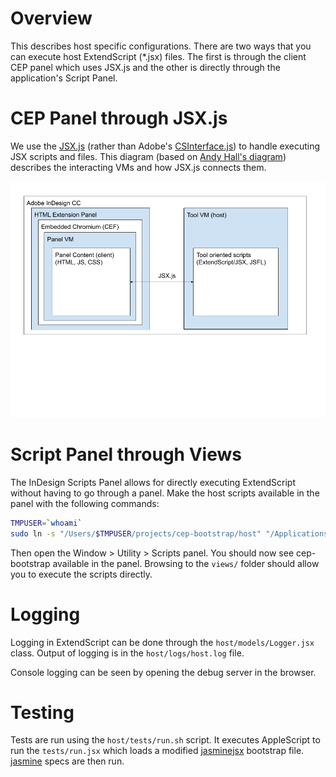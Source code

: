 # Overview

This describes host specific configurations. There are two ways that you can execute host ExtendScript (*.jsx) files. The first is through the client CEP panel which uses JSX.js and the other is directly through the application's Script Panel.

# CEP Panel through JSX.js

We use the [JSX.js](https://creative-scripts.com/jsx-js/) (rather than Adobe's [CSInterface.js](https://github.com/Adobe-CEP/CEP-Resources/blob/master/CEP_9.x/CSInterface.js)) to handle executing JSX scripts and files. This diagram (based on [Andy Hall's diagram](http://aphall.com/2014/08/cep-5-tool-integration-en/)) describes the interacting VMs and how JSX.js connects them.

![](../images/AdobeCEP+ExtendScript.png)

# Script Panel through Views

The InDesign Scripts Panel allows for directly executing ExtendScript without having to go through a panel. Make the host scripts available in the panel with the following commands:

```sh
TMPUSER=`whoami`
sudo ln -s "/Users/$TMPUSER/projects/cep-bootstrap/host" "/Applications/Adobe InDesign CC 2019/Scripts/Scripts Panel/cep-bootstrap"
```

Then open the Window > Utility > Scripts panel. You should now see cep-bootstrap available in the panel. Browsing to the `views/` folder should allow you to execute the scripts directly.

# Logging

Logging in ExtendScript can be done through the `host/models/Logger.jsx` class. Output of logging is in the `host/logs/host.log` file.

Console logging can be seen by opening the debug server in the browser.

# Testing

Tests are run using the `host/tests/run.sh` script. It executes AppleScript to run the `tests/run.jsx` which loads a modified [jasminejsx](https://github.com/tmaslen/jasminejsx) bootstrap file. [jasmine](https://jasmine.github.io) specs are then run.

<!--
TODO: Running tests using jasminejsx through the [VSCode's ExendScript Debugger](https://marketplace.visualstudio.com/items?itemName=Adobe.extendscript-debug) which is Adobe's replacement for [ExtendScript Toolkit](https://www.adobe.com/devnet/scripting/estk.html).
-->
